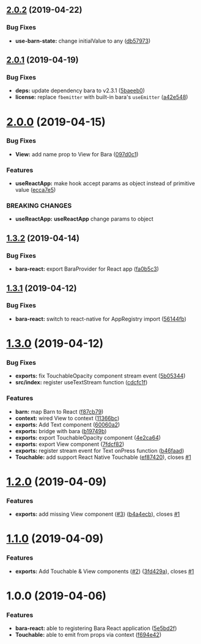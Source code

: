 ## [2.0.2](https://github.com/barajs/bara-react/compare/v2.0.1...v2.0.2) (2019-04-22)


### Bug Fixes

* **use-barn-state:** change initialValue to any ([db57973](https://github.com/barajs/bara-react/commit/db57973))

## [2.0.1](https://github.com/barajs/bara-react/compare/v2.0.0...v2.0.1) (2019-04-19)


### Bug Fixes

* **deps:** update dependency bara to v2.3.1 ([5baeeb0](https://github.com/barajs/bara-react/commit/5baeeb0))
* **license:** replace `fbemitter` with built-in bara's `useEmitter` ([a42e548](https://github.com/barajs/bara-react/commit/a42e548))

# [2.0.0](https://github.com/barajs/bara-react/compare/v1.3.2...v2.0.0) (2019-04-15)


### Bug Fixes

* **View:** add name prop to View for Bara ([097d0c1](https://github.com/barajs/bara-react/commit/097d0c1))


### Features

* **useReactApp:** make hook accept params as object instead of primitive value ([ecca7e5](https://github.com/barajs/bara-react/commit/ecca7e5))


### BREAKING CHANGES

* **useReactApp:** **useReactApp** change params to object

## [1.3.2](https://github.com/barajs/bara-react/compare/v1.3.1...v1.3.2) (2019-04-14)


### Bug Fixes

* **bara-react:** export BaraProvider for React app ([fa0b5c3](https://github.com/barajs/bara-react/commit/fa0b5c3))

## [1.3.1](https://github.com/barajs/bara-react/compare/v1.3.0...v1.3.1) (2019-04-12)


### Bug Fixes

* **bara-react:** switch to react-native for AppRegistry import ([56144fb](https://github.com/barajs/bara-react/commit/56144fb))

# [1.3.0](https://github.com/barajs/bara-react/compare/v1.2.0...v1.3.0) (2019-04-12)


### Bug Fixes

* **exports:** fix TouchableOpacity component stream event ([5b05344](https://github.com/barajs/bara-react/commit/5b05344))
* **src/index:** register useTextStream function ([cdcfc1f](https://github.com/barajs/bara-react/commit/cdcfc1f))


### Features

* **barn:** map Barn to React ([f87cb79](https://github.com/barajs/bara-react/commit/f87cb79))
* **context:** wired View to context ([11366bc](https://github.com/barajs/bara-react/commit/11366bc))
* **exports:** Add Text component ([60060a2](https://github.com/barajs/bara-react/commit/60060a2))
* **exports:** bridge <View> with bara ([b19749b](https://github.com/barajs/bara-react/commit/b19749b))
* **exports:** export TouchableOpacity component ([4e2ca64](https://github.com/barajs/bara-react/commit/4e2ca64))
* **exports:** export View component ([7fdcf82](https://github.com/barajs/bara-react/commit/7fdcf82))
* **exports:** register stream event for Text onPress function ([b46faad](https://github.com/barajs/bara-react/commit/b46faad))
* **Touchable:** add support React Native Touchable ([ef87420](https://github.com/barajs/bara-react/commit/ef87420)), closes [#1](https://github.com/barajs/bara-react/issues/1)

# [1.2.0](https://github.com/barajs/bara-react/compare/v1.1.0...v1.2.0) (2019-04-09)


### Features

* **exports:** add missing View component ([#3](https://github.com/barajs/bara-react/issues/3)) ([b4a4ecb](https://github.com/barajs/bara-react/commit/b4a4ecb)), closes [#1](https://github.com/barajs/bara-react/issues/1)

# [1.1.0](https://github.com/barajs/bara-react/compare/v1.0.0...v1.1.0) (2019-04-09)


### Features

* **exports:** Add Touchable & View components ([#2](https://github.com/barajs/bara-react/issues/2)) ([3fd429a](https://github.com/barajs/bara-react/commit/3fd429a)), closes [#1](https://github.com/barajs/bara-react/issues/1)

# 1.0.0 (2019-04-06)


### Features

* **bara-react:** able to registering Bara React application ([5e5bd2f](https://github.com/barajs/bara-react/commit/5e5bd2f))
* **Touchable:** able to emit from props via context ([f694e42](https://github.com/barajs/bara-react/commit/f694e42))
